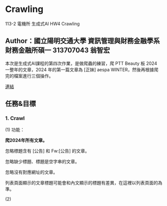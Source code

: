 # Crawling
113-2 電機所 生成式AI HW4 Crawling

## Author：國立陽明交通大學 資訊管理與財務金融學系財務金融所碩一 313707043 翁智宏

本次是生成式AI課程的第四次作業，是做爬蟲的練習，爬 PTT Beauty 板 2024 一整年的文章，2024 年的第一篇文章為 [正妹] aespa WINTER，然後再根據爬完的檔案進行三個操作。

[連結](https://www.ptt.cc/bbs/Beauty/M.1704040318.A.E87.html) 

## 任務&目標

### 1. Crawl
   
(1) 功能：

**爬2024年所有文章。**

忽略標題含有 [公告] 和 Fw:[公告] 的文章。

忽略缺少標題、標題是空字串的文章。

忽略沒有對應網址的文章。

列表頁面顯示的文章標題可能會和內文顯示的標題有差異，在這裡以列表頁面的為準。

(2) 
